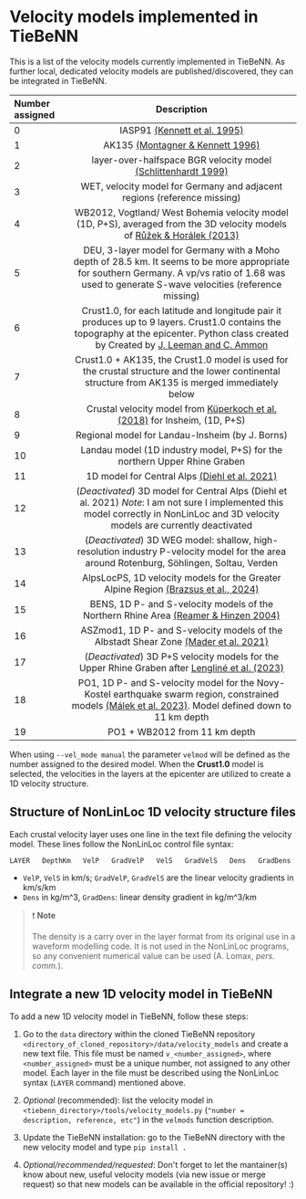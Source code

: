 # Velocity models implemented in TieBeNN

This is a list of the velocity models currently implemented in TieBeNN. As further local, dedicated velocity models are published/discovered, they can be integrated in TieBeNN.

| **Number assigned** | **Description** |
|:--------------------|:---------------:|
| 0 | IASP91 [(Kennett et al. 1995)](https://doi.org/10.1111/j.1365-246X.1995.tb03540.x) |
| 1 | AK135 [(Montagner & Kennett 1996)](https://doi.org/10.1111/j.1365-246X.1996.tb06548.x) |
| 2 | layer-over-halfspace BGR velocity model [(Schlittenhardt 1999)](https://www.researchgate.net/profile/J-Schlittenhardt/publication/237600771_Regional_velocity_models_for_Germany_a_contribution_to_the_systematic_travel-time_calibration_of_the_international_monitoring_system/links/589dccbeaca272046aa92e2f/Regional-velocity-models-for-Germany-a-contribution-to-the-systematic-travel-time-calibration-of-the-international-monitoring-system.pdf) |
| 3 | WET, velocity model for Germany and adjacent regions (reference missing) |
| 4 | WB2012, Vogtland/ West Bohemia velocity model (1D, P+S), averaged from the 3D velocity models of [Růžek & Horálek (2013)](https://doi.org/10.1093/gji/ggt295) |
| 5 | DEU, 3-layer model for Germany with a Moho depth of 28.5 km. It seems to be more appropriate for southern Germany. A vp/vs ratio of 1.68 was used to generate S-wave velocities (reference missing) |
| 6 | Crust1.0, for each latitude and longitude pair it produces up to 9 layers. Crust1.0 contains the topography at the epicenter. Python class created by Created by [J. Leeman and C. Ammon](https://github.com/jrleeman/Crust1.0) |
| 7 | Crust1.0 + AK135, the Crust1.0 model is used for the crustal structure and the lower continental structure from AK135 is merged immediately below |
| 8 | Crustal velocity model from [Küperkoch et al. (2018)](https://doi.org/10.1785/0120170365) for Insheim, (1D, P+S) |
| 9 | Regional model for Landau-Insheim (by J. Borns) |
|10 | Landau model (1D industry model, P+S) for the northern Upper Rhine Graben |
|11 | 1D model for Central Alps [(Diehl et al. 2021)](https://doi.org/10.1029/2021JB022155) |
|12 | (_Deactivated_) 3D model for Central Alps (Diehl et al. 2021) _Note_: I am not sure I implemented this model correctly in NonLinLoc and 3D velocity models are currently deactivated |
|13 | (_Deactivated_) 3D WEG model: shallow, high-resolution industry P-velocity model for the area around Rotenburg, Söhlingen, Soltau, Verden |
|14 | AlpsLocPS, 1D velocity models for the Greater Alpine Region [(Brazsus et al., 2024)](https://doi.org/10.1093/gji/ggae077) |
|15 | BENS, 1D P- and S-velocity models of the Northern Rhine Area [(Reamer & Hinzen 2004)](https://doi.org/10.1785/gssrl.75.6.713) |
|16 | ASZmod1, 1D P- and S-velocity models of the Albstadt Shear Zone [(Mader et al. 2021)](https://doi.org/10.5194/se-12-1389-2021) |
|17 | (_Deactivated_) 3D P+S velocity models for the Upper Rhine Graben after [Lengliné et al. (2023)](https://doi.org/10.1093/gji/ggad255) |
|18 | PO1, 1D P- and S-velocity model for the Novy-Kostel earthquake swarm region, constrained models [(Málek et al. 2023)](https://doi.org/10.1007/s00024-023-03250-w). Model defined down to 11 km depth |
|19 | PO1 + WB2012 from 11 km depth |

When using `--vel_mode manual` the parameter `velmod` will be defined as the number assigned to the desired model. When the **Crust1.0** model is selected, the velocities in the layers at the epicenter are utilized to create a 1D velocity structure.

## Structure of NonLinLoc 1D velocity structure files

Each crustal velocity layer uses one line in the text file defining the velocity model. These lines follow the NonLinLoc control file syntax:

````text
LAYER   DepthKm   VelP   GradVelP   VelS   GradVelS   Dens   GradDens
````

- `VelP`, `VelS` in km/s; `GradVelP`, `GradVelS` are the linear velocity gradients in km/s/km
- `Dens` in kg/m^3, `GradDens`: linear density gradient in kg/m^3/km

> :exclamation: **Note**
>
> The density is a carry over in the layer format from its original use in a waveform modelling code. It is not used in the NonLinLoc programs, so any convenient numerical value can be used (A. Lomax, _pers. comm._).

## Integrate a new 1D velocity model in TieBeNN

To add a new 1D velocity model in TieBeNN, follow these steps:

1. Go to the `data` directory within the cloned TieBeNN repository `<directory_of_cloned_repository>/data/velocity_models` and create a new text file. This file must be named `v_<number_assigned>`, where `<number_assigned>` must be a unique number, not assigned to any other model. Each layer in the file must be described using the NonLinLoc syntax (`LAYER` command) mentioned above.

1. _Optional_ (recommended): list the velocity model in `<tiebenn_directory>/tools/velocity_models.py` (`"number = description, reference, etc"`) in the `velmods` function description.

1. Update the TieBeNN installation: go to the TieBeNN directory with the new velocity model and type `pip install .`

1. _Optional/recommended/requested_: Don't forget to let the mantainer(s) know about new, useful velocity models (via new issue or merge request) so that new models can be available in the official repository! :)
